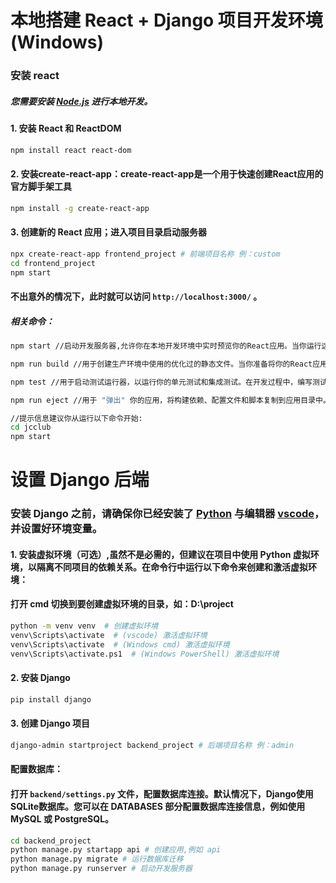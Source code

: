# 本地搭建 React + Django 项目开发环境 (Windows)

### 安装 react

##### 您需要安装 [Node.js](https://nodejs.org/en) 进行本地开发。

#### 1. 安装 React 和 ReactDOM
```bash
npm install react react-dom
```
#### 2. 安装create-react-app：create-react-app是一个用于快速创建React应用的官方脚手架工具
```bash
npm install -g create-react-app
```

#### 3. 创建新的 React 应用；进入项目目录启动服务器
```bash
npx create-react-app frontend_project # 前端项目名称 例：custom
cd frontend_project
npm start
```

#### 不出意外的情况下，此时就可以访问 `http://localhost:3000/` 。

##### 相关命令：
```bash
npm start //启动开发服务器,允许你在本地开发环境中实时预览你的React应用。当你运行这个命令时，它将启动一个本地服务器并在浏览器中打开应用。你可以在开发服务器中进行代码修改，它会自动重新加载以显示更新。

npm run build //用于创建生产环境中使用的优化过的静态文件。当你准备将你的React应用部署到生产环境时，运行这个命令会将所有的代码和资源打包成一个或多个优化的静态文件。这些文件可以更有效地加载和运行，提供更好的性能。

npm test //用于启动测试运行器，以运行你的单元测试和集成测试。在开发过程中，编写测试可以帮助你捕捉潜在的问题，确保代码的质量和稳定性。

npm run eject //用于 "弹出" 你的应用，将构建依赖、配置文件和脚本复制到应用目录中。通过执行此命令，你将不再依赖于 create-react-app 提供的开发环境和配置，但请注意，一旦弹出，就不能撤销操作。这个命令可以让你更深入地自定义项目的构建配置。

//提示信息建议你从运行以下命令开始:
cd jcclub
npm start
```

# 设置 Django 后端

### 安装 Django 之前，请确保你已经安装了 [Python](https://www.python.org/) 与编辑器 [vscode](https://code.visualstudio.com/)，并设置好环境变量。

#### 1. 安装虚拟环境（可选）,虽然不是必需的，但建议在项目中使用 Python 虚拟环境，以隔离不同项目的依赖关系。在命令行中运行以下命令来创建和激活虚拟环境：
  
#### 打开 cmd 切换到要创建虚拟环境的目录，如：D:\project
```bash
python -m venv venv  # 创建虚拟环境
venv\Scripts\activate  # (vscode) 激活虚拟环境 
venv\Scripts\activate  # (Windows cmd) 激活虚拟环境 
venv\Scripts\activate.ps1  # (Windows PowerShell) 激活虚拟环境
```

#### 2. 安装 Django
```bash
pip install django
```

#### 3. 创建 Django 项目
```bash
django-admin startproject backend_project # 后端项目名称 例：admin
```
#### 配置数据库：
#### 打开 `backend/settings.py` 文件，配置数据库连接。默认情况下，Django使用SQLite数据库。您可以在 DATABASES 部分配置数据库连接信息，例如使用 MySQL 或 PostgreSQL。

```bash
cd backend_project
python manage.py startapp api # 创建应用,例如 api
python manage.py migrate # 运行数据库迁移
python manage.py runserver # 启动开发服务器
```
